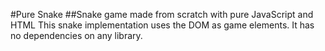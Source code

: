 #Pure Snake
##Snake game made from scratch with pure JavaScript and HTML
This snake implementation uses the DOM as game elements. It has no dependencies on any library.
